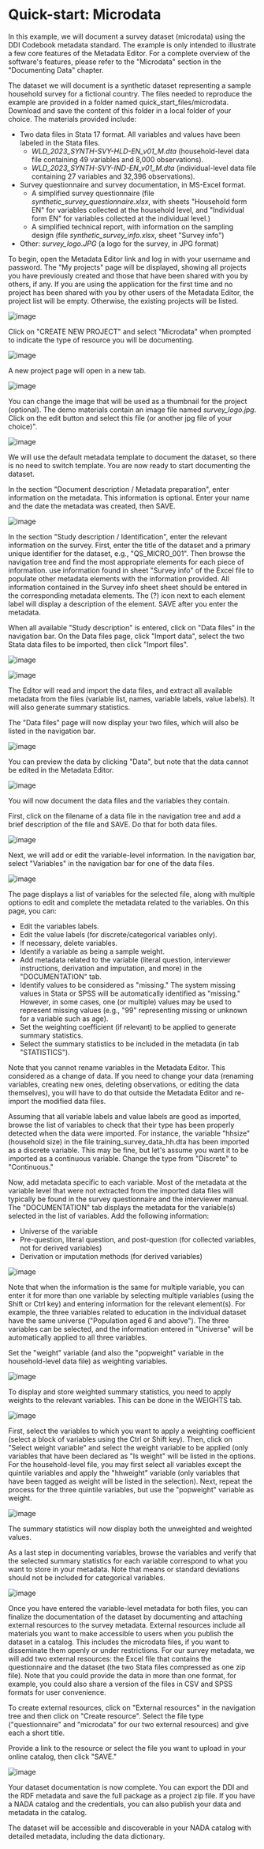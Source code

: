 # Quick-start: Microdata

In this example, we will document a survey dataset (microdata) using the DDI Codebook metadata standard. The example is only intended to illustrate a few core features of the Metadata Editor. For a complete overview of the software's features, please refer to the "Microdata" section in the "Documenting Data" chapter.

The dataset we will document is a synthetic dataset representing a sample household survey for a fictional country. The files needed to reproduce the example are provided in a folder named quick_start_files/microdata. Download and save the content of this folder in a local folder of your choice. The materials provided include:

- Two data files in Stata 17 format. All variables and values have been labeled in the Stata files. 
   - *WLD_2023_SYNTH-SVY-HLD-EN_v01_M.dta* (household-level data file containing 49 variables and 8,000 observations). 
   - *WLD_2023_SYNTH-SVY-IND-EN_v01_M.dta* (individual-level data file containing 27 variables and 32,396 observations). 
- Survey questionnaire and survey documentation, in MS-Excel format.
   - A simplified survey questionnaire (file *synthetic_survey_questionnaire.xlsx*, with sheets "Household form EN" for variables collected at the household level, and "Individual form EN" for variables collected at the individual level.)
   - A simplified technical report, with information on the sampling design (file *synthetic_survey_info.xlsx*, sheet "Survey info")
- Other: *survey_logo.JPG* (a logo for the survey, in JPG format)

To begin, open the Metadata Editor link and log in with your username and password. The "My projects" page will be displayed, showing all projects you have previously created and those that have been shared with you by others, if any. If you are using the application for the first time and no project has been shared with you by other users of the Metadata Editor, the project list will be empty. Otherwise, the existing projects will be listed.

![image](https://github.com/mah0001/metadata-editor-docs-v2/blob/main/img/ME_UG_v1-0-0_quick_start_microdata_project_list_start.png)

Click on "CREATE NEW PROJECT" and select "Microdata" when prompted to indicate the type of resource you will be documenting.

![image](https://github.com/mah0001/metadata-editor-docs-v2/blob/main/img/ME_UG_v1-0-0_quick_start_document_create_project_types.png)
  
A new project page will open in a new tab.

![image](https://github.com/mah0001/metadata-editor-docs-v2/blob/main/img/ME_UG_v1-0-0_quick_start_microdata_new_project_home.png)

You can change the image that will be used as a thumbnail for the project (optional). The demo materials contain an image file named *survey_logo.jpg*. Click on the edit button and select this file (or another jpg file of your choice)".

![image](https://github.com/mah0001/metadata-editor-docs/assets/35276300/3dbbf6db-9e49-419a-b9a4-0ae1f7fec152)

We will use the default metadata template to document the dataset, so there is no need to switch template. You are now ready to start documenting the dataset.

In the section "Document description / Metadata preparation", enter information on the metadata. This information is optional. Enter your name and the date the metadata was created, then SAVE.

![image](https://github.com/mah0001/metadata-editor-docs/assets/35276300/c805cf14-5b59-4d51-9caf-ab10174de30e)


In the section "Study description / Identification", enter the relevant information on the survey. First, enter the title of the dataset and a primary unique identifier for the dataset, e.g., "QS_MICRO_001". Then browse the navigation tree and find the most appropriate elements for each piece of information. use information found in sheet "Survey info" of the Excel file to populate other metadata elements with the information provided. All information contained in the Survey info sheet sheet should be entered in the corresponding metadata elements. The (?) icon next to each element label will display a description of the element. SAVE after you enter the metadata.

When all available "Study description" is entered, click on "Data files" in the navigation bar. On the Data files page, click "Import data", select the two Stata data files to be imported, then click "Import files".

![image](https://github.com/mah0001/metadata-editor-docs/assets/35276300/cf9874ce-74ab-4089-808d-e669673fc778)

![image](https://github.com/mah0001/metadata-editor-docs/assets/35276300/b6f8ebdf-56d8-4932-a32b-cd9569b6e28b)

The Editor will read and import the data files, and extract all available metadata from the files (variable list, names, variable labels, value labels). It will also generate summary statistics.

The "Data files" page will now display your two files, which will also be listed in the navigation bar.

![image](https://github.com/mah0001/metadata-editor-docs/assets/35276300/85a78852-2d2c-4f25-9c2f-2224565d2265)

You can preview the data by clicking "Data", but note that the data cannot be edited in the Metadata Editor.

![image](https://github.com/mah0001/metadata-editor-docs/assets/35276300/396f489b-a7c3-467d-8821-dcaa0e729faa)

You will now document the data files and the variables they contain.

First, click on the filename of a data file in the navigation tree and add a brief description of the file and SAVE. Do that for both data files. 

![image](https://github.com/mah0001/metadata-editor-docs/assets/35276300/5a2f4d77-e275-479d-a39f-87c0e81e22b7)


Next, we will add or edit the variable-level information. In the navigation bar, select "Variables" in the navigation bar for one of the data files. 

![image](https://github.com/mah0001/metadata-editor-docs/assets/35276300/75cc1d25-b9db-4fc0-8159-7404d3baf06f)

The page displays a list of variables for the selected file, along with multiple options to edit and complete the metadata related to the variables. On this page, you can:

- Edit the variables labels.
- Edit the value labels (for discrete/categorical variables only).
- If necessary, delete variables.
- Identify a variable as being a sample weight.
- Add metadata related to the variable (literal question, interviewer instructions, derivation and imputation, and more) in the "DOCUMENTATION" tab.
- Identify values to be considered as "missing." The system missing values in Stata or SPSS will be automatically identified as "missing." However, in some cases, one (or multiple) values may be used to represent missing values (e.g., "99" representing missing or unknown for a variable such as age).
- Set the weighting coefficient (if relevant) to be applied to generate summary statistics.
- Select the summary statistics to be included in the metadata (in tab "STATISTICS").

Note that you cannot rename variables in the Metadata Editor. This considered as a change of data. If you need to change your data (renaming variables, creating new ones, deleting observations, or editing the data themselves), you will have to do that outside the Metadata Editor and re-import the modified data files.  

Assuming that all variable labels and value labels are good as imported, browse the list of variables to check that their type has been properly detected when the data were imported. For instance, the variable "hhsize" (household size) in the file training_survey_data_hh.dta has been imported as a discrete variable. This may be fine, but let's assume you want it to be imported as a continuous variable. Change the type from "Discrete" to "Continuous."  

Now, add metadata specific to each variable. Most of the metadata at the variable level that were not extracted from the imported data files will typically be found in the survey questionnaire and the interviewer manual. The "DOCUMENTATION" tab displays the metadata for the variable(s) selected in the list of variables. Add the following information:

- Universe of the variable
- Pre-question, literal question, and post-question (for collected variables, not for derived variables)
- Derivation or imputation methods (for derived variables)

![image](https://github.com/mah0001/metadata-editor-docs/assets/35276300/5100a5e8-0442-44af-90ef-e9bc5a4bd75c)

Note that when the information is the same for multiple variable, you can enter it for more than one variable by selecting multiple variables (using the Shift or Ctrl key) and entering information for the relevant element(s). For example, the three variables related to education in the individual dataset have the same universe ("Population aged 6 and above"). The three variables can be selected, and the information entered in "Universe" will be automatically applied to all three variables.

Set the "weight" variable (and also the "popweight" variable in the household-level data file) as weighting variables.

![image](https://github.com/mah0001/metadata-editor-docs/assets/35276300/4c8af677-4a87-409f-9b55-bfd5319e23ee)

To display and store weighted summary statistics, you need to apply weights to the relevant variables. This can be done in the WEIGHTS tab.

![image](https://user-images.githubusercontent.com/35276300/233706439-577b3451-9470-4104-ae2d-5bd8e880a94c.png)

First, select the variables to which you want to apply a weighting coefficient (select a block of variables using the Ctrl or Shift key). Then, click on "Select weight variable" and select the weight variable to be applied (only variables that have been declared as "Is weight" will be listed in the options. For the household-level file, you may first select all variables except the quintile variables and apply the "hhweight" variable (only variables that have been tagged as weight will be listed in the selection). Next, repeat the process for the three quintile variables, but use the "popweight" variable as weight.

![image](https://github.com/mah0001/metadata-editor-docs/assets/35276300/1475d719-8b8d-4ebc-95c7-c046d87b2a09)

The summary statistics will now display both the unweighted and weighted values.

As a last step in documenting variables, browse the variables and verify that the selected summary statistics for each variable correspond to what you want to store in your metadata. Note that means or standard deviations should not be included for categorical variables.

![image](https://user-images.githubusercontent.com/35276300/234379255-45de7402-3955-40ad-b68c-d750c7f00631.png)


Once you have entered the variable-level metadata for both files, you can finalize the documentation of the dataset by documenting and attaching external resources to the survey metadata. External resources include all materials you want to make accessible to users when you publish the dataset in a catalog. This includes the microdata files, if you want to disseminate them openly or under restrictions. For our survey metadata, we will add two external resources: the Excel file that contains the questionnaire and the dataset (the two Stata files compressed as one zip file). Note that you could provide the data in more than one format, for example, you could also share a version of the files in CSV and SPSS formats for user convenience.

To create external resources, click on "External resources" in the navigation tree and then click on "Create resource". Select the file type ("questionnaire" and "microdata" for our two external resources) and give each a short title.


Provide a link to the resource or select the file you want to upload in your online catalog, then click "SAVE."

![image](https://user-images.githubusercontent.com/35276300/233708637-2432c485-6ac4-472f-a2f4-2e5f010ef195.png)


Your dataset documentation is now complete. You can export the DDI and the RDF metadata and save the full package as a project zip file. If you have a NADA catalog and the credentials, you can also publish your data and metadata in the catalog.


The dataset will be accessible and discoverable in your NADA catalog with detailed metadata, including the data dictionary.
